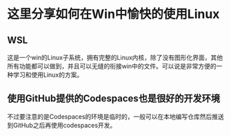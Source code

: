 # 这里分享如何在Win中愉快的使用Linux

## WSL

这是一个win的Linux子系统，拥有完整的Linux内核，除了没有图形化界面，其他所有功能都可以做到，并且可以无缝的衔接win中的文件。可以说是非常方便的一种学习和使用Linux的方案。

## 使用GitHub提供的Codespaces也是很好的开发环境
不过要注意的是Codespaces的环境是临时的，一般可以在本地编写仓库然后推送到GitHub之后再使用codespaces开发。
